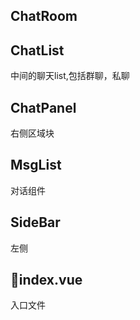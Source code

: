 ## ChatRoom

## ChatList
中间的聊天list,包括群聊，私聊

## ChatPanel
右侧区域块

## MsgList
对话组件

## SideBar
左侧

## index.vue
入口文件
